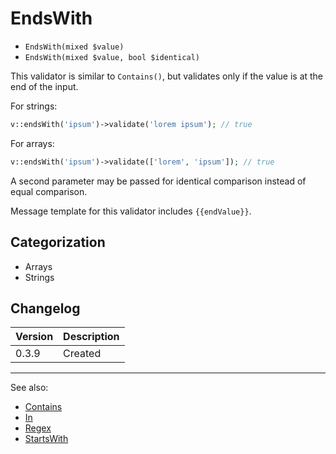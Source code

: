 # EndsWith

- `EndsWith(mixed $value)`
- `EndsWith(mixed $value, bool $identical)`

This validator is similar to `Contains()`, but validates
only if the value is at the end of the input.

For strings:

```php
v::endsWith('ipsum')->validate('lorem ipsum'); // true
```

For arrays:

```php
v::endsWith('ipsum')->validate(['lorem', 'ipsum']); // true
```

A second parameter may be passed for identical comparison instead
of equal comparison.

Message template for this validator includes `{{endValue}}`.

## Categorization

- Arrays
- Strings

## Changelog

Version | Description
--------|-------------
  0.3.9 | Created

***
See also:

- [Contains](Contains.md)
- [In](In.md)
- [Regex](Regex.md)
- [StartsWith](StartsWith.md)
